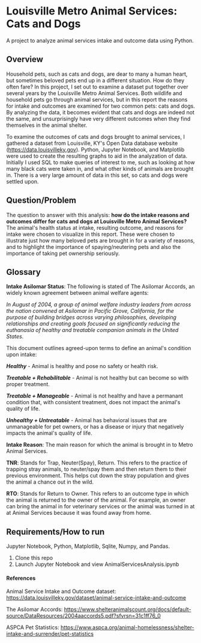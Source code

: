 # Louisville Metro Animal Services: Cats and Dogs

A project to analyze animal services intake and outcome data using Python.

## Overview

Household pets, such as cats and dogs, are dear to many a human heart, but sometimes beloved pets end up in a different situation. How do they often fare? In this project, I set out to examine a dataset put together over several years by the Louisville Metro Animal Services. Both wildlife and household pets go through animal services, but in this report the reasons for intake and outcomes are examined for two common pets: cats and dogs. By analyzing the data, it becomes evident that cats and dogs are indeed not the same, and unsurprisingly have very different outcomes when they find themselves in the animal shelter.

To examine the outcomes of cats and dogs brought to animal services, I gathered a dataset from Louisville, KY's Open Data database website (https://data.louisvilleky.gov). Python, Jupyter Notebook, and Matplotlib were used to create the resulting graphs to aid in the analyzation of data. Initially I used SQL to make queries of interest to me, such as looking at how many black cats were taken in, and what other kinds of animals are brought in. There is a very large amount of data in this set, so cats and dogs were settled upon.

## Question/Problem

The question to answer with this analysis: **how do the intake reasons and outcomes differ for cats and dogs at Louisville Metro Animal Services?** The animal's health status at intake, resulting outcome, and reasons for intake were chosen to visualize in this report. These were chosen to illustrate just how many beloved pets are brought in for a variety of reasons, and to highlight the importance of spaying/neutering pets and also the importance of taking pet ownership seriously.

## Glossary

**Intake Asilomar Status**: The following is stated of The Asilomar Accords, an widely known agreement between animal welfare agents:

_In August of 2004, a group of animal welfare industry leaders from across the nation convened at Asilomar in Pacific Grove, California, for the purpose of building bridges across varying philosophies, developing relationships and creating goals focused on significantly reducing the euthanasia of healthy and treatable companion animals in the United States._

This document outlines agreed-upon terms to define an animal's condition upon intake:

**_Healthy_** - Animal is healthy and pose no safety or health risk.

**_Treatable + Rehabilitable_** - Animal is not healthy but can become so with proper treatment.

**_Treatable + Manageable_** - Animal is not healthy and have a permanant condition that, with consistent treatment, does not impact the animal's quality of life.

**_Unhealthy + Untreatable_** - Animal has behavioral issues that are unmanageable for pet owners, or has a disease or injury that negatively impacts the animal's quality of life.

**Intake Reason**: The main reason for which the animal is brought in to Metro Animal Services.

**TNR**: Stands for Trap, Neuter(Spay), Return. This refers to the practice of trapping stray animals, to neuter/spay them and then return them to their previous environment. This helps cut down the stray population and gives the animal a chance out in the wild.

**RTO**: Stands for Return to Owner. This refers to an outcome type in which the animal is returned to the owner of the animal. For example, an owner can bring the animal in for veterinary services or the animal was turned in at at Animal Services because it was found away from home.

## Requirements/How to run

Jupyter Notebook, Python, Matplotlib, Sqlite, Numpy, and Pandas.

1. Clone this repo
2. Launch Jupyter Notebook and view AnimalServicesAnalysis.ipynb

#### References

Animal Service Intake and Outcome dataset: https://data.louisvilleky.gov/dataset/animal-service-intake-and-outcome

The Asilomar Accords: https://www.shelteranimalscount.org/docs/default-source/DataResources/2004aaccords5.pdf?sfvrsn=31c1ff76_0

ASPCA Pet Statistics: https://www.aspca.org/animal-homelessness/shelter-intake-and-surrender/pet-statistics
